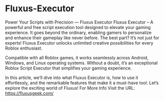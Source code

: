 # Fluxus-Executor
Power Your Scripts with Precision — Fluxus Executor
Fluxus Executor – A powerful and free script execution tool designed to elevate your gaming experience. It goes beyond the ordinary, enabling gamers to personalize and enhance their gameplay like never before. The best part? It’s not just for experts! Fluxus Executor unlocks unlimited creative possibilities for every Roblox enthusiast.

Compatible with all Roblox games, it works seamlessly across Android, Windows, and Linux operating systems. Without a doubt, it’s an exceptional Roblox Script Executor that simplifies your gaming experience.

In this article, we’ll dive into what Fluxus Executor is, how to use it effortlessly, and the remarkable features that make it a must-have tool. Let’s explore the exciting world of Fluxus!
For More Info Visit the URL: https://fluxusgeek.com/
